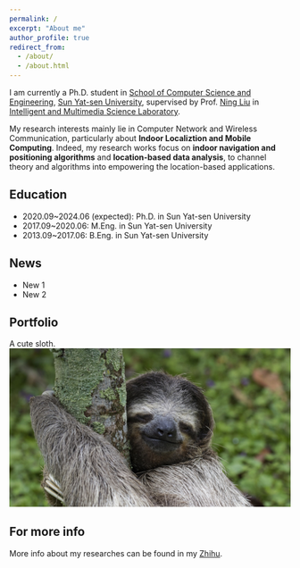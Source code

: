 ```yaml
---
permalink: /
excerpt: "About me"
author_profile: true
redirect_from: 
  - /about/
  - /about.html
---
```



I am currently a Ph.D. student in [School of Computer Science and Engineering](http://sdcs.sysu.edu.cn), [Sun Yat-sen University](http://www.sysu.edu.cn),  supervised by Prof. [Ning Liu](http://sdcs.sysu.edu.cn/node/2495) in [Intelligent and Multimedia Science Laboratory](https://www.sysu-imsl.com). 

My research interests mainly lie in Computer Network and Wireless Communication, particularly about **Indoor Localiztion and Mobile Computing**.
Indeed, my research works focus on **indoor navigation and positioning algorithms** and **location-based data analysis**, to channel theory and algorithms into empowering the location-based applications.


Education
--------
* 2020.09~2024.06 (expected): Ph.D. in Sun Yat-sen University
* 2017.09~2020.06: M.Eng. in Sun Yat-sen University
* 2013.09~2017.06: B.Eng. in Sun Yat-sen University


News
--------
* New 1
* New 2 


Portfolio
-------
A cute sloth.
![A cute sloth](/images/cute.jpg "A cute sloth")

For more info
-------
More info about my researches can be found in my [Zhihu](https://www.zhihu.com/people/onewalnut). 

